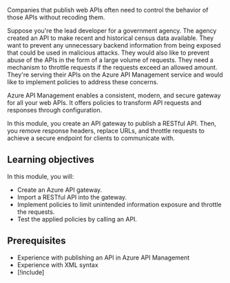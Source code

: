 Companies that publish web APIs often need to control the behavior of those APIs without recoding them.

Suppose you're the lead developer for a government agency. The agency created an API to make recent and historical census data available. They want to prevent any unnecessary backend information from being exposed that could be used in malicious attacks. They would also like to prevent abuse of the APIs in the form of a large volume of requests. They need a mechanism to throttle requests if the requests exceed an allowed amount. They're serving their APIs on the Azure API Management service and would like to implement policies to address these concerns.

Azure API Management enables a consistent, modern, and secure gateway for all your web APIs. It offers policies to transform API requests and responses through configuration.

In this module, you create an API gateway to publish a RESTful API. Then, you remove response headers, replace URLs, and throttle requests to achieve a secure endpoint for clients to communicate with.

## Learning objectives

In this module, you will:

- Create an Azure API gateway.
- Import a RESTful API into the gateway.
- Implement policies to limit unintended information exposure and throttle the requests.
- Test the applied policies by calling an API.

## Prerequisites

- Experience with publishing an API in Azure API Management
- Experience with XML syntax
- [!include[](../../../includes/azure-subscription-prerequisite.md)]
  